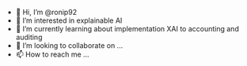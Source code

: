 - 👋 Hi, I’m @ronip92
- 👀 I’m interested in explainable AI
- 🌱 I’m currently learning about implementation XAI to accounting and auditing
- 💞️ I’m looking to collaborate on ...
- 📫 How to reach me ...

<!---
ronip92/ronip92 is a ✨ special ✨ repository because its `README.md` (this file) appears on your GitHub profile.
You can click the Preview link to take a look at your changes.
--->
